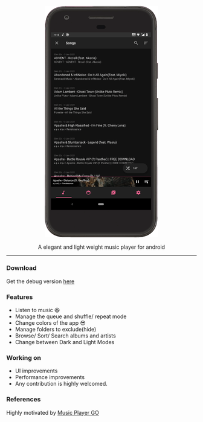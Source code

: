 <p align="center">
  <img width="300" src="https://github.com/AP-Atul/music_player_lite/blob/main/assets/music_player_lite.gif" alt="app gif">
</p>

<p align="center">
  A elegant and light weight music player for android
</p>

---
### Download
Get the debug version [here](https://github.com/AP-Atul/music_player_lite/blob/main/assets/app-debug.apk) 

### Features
* Listen to music 😆
* Manage the queue and shuffle/ repeat mode
* Change colors of the app 😎
* Manage folders to exclude(hide)
* Browse/ Sort/ Search albums and artists
* Change between Dark and Light Modes

### Working on
* UI improvements
* Performance improvements
* Any contribution is highly welcomed.

### References
Highly motivated by [Music Player GO](https://github.com/enricocid/Music-Player-GO)
